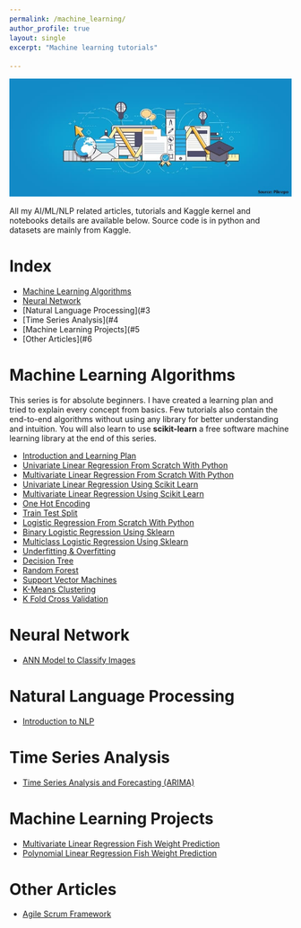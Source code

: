 ```yaml
---
permalink: /machine_learning/
author_profile: true
layout: single
excerpt: "Machine learning tutorials"

---
```


![Learning_Header](https://raw.githubusercontent.com/satishgunjal/images/master/Learning_Header.png)

All my AI/ML/NLP related articles, tutorials and Kaggle kernel and notebooks details are available below. Source code is in python and datasets are mainly from Kaggle.
# Index
* [Machine Learning Algorithms](#1)
* [Neural Network](#2)
* [Natural Language Processing](#3
* [Time Series Analysis](#4
* [Machine Learning Projects](#5
* [Other Articles](#6


# Machine Learning Algorithms <a id ="1"></a>

This series is for absolute beginners. I have created a learning plan and tried to explain every concept from basics. Few tutorials also contain the end-to-end algorithms without using any library for better understanding and intuition. You will also learn to use **scikit-learn** a free software machine learning library at the end of this series.

* [Introduction and Learning Plan](https://satishgunjal.github.io/ml_intro/)
* [Univariate Linear Regression From Scratch With Python](https://satishgunjal.github.io/univariate_lr/)
* [Multivariate Linear Regression From Scratch With Python](https://satishgunjal.github.io/multivariate_lr/)
* [Univariate Linear Regression Using Scikit Learn](https://satishgunjal.github.io/univariate_lr_scikit/)
* [Multivariate Linear Regression Using Scikit Learn](https://satishgunjal.github.io/multivariate_lr_scikit/)
* [One Hot Encoding](https://satishgunjal.github.io/one_hot_encoding/)
* [Train Test Split](https://satishgunjal.github.io/train_test_split/)
* [Logistic Regression From Scratch With Python](https://satishgunjal.github.io/binary_lr/)
* [Binary Logistic Regression Using Sklearn](https://satishgunjal.github.io/binary_lr_sklearn/)
* [Multiclass Logistic Regression Using Sklearn](https://satishgunjal.github.io/multiclass_lr_sklearn/)
* [Underfitting & Overfitting](https://satishgunjal.github.io/underfitting_overfitting/)
* [Decision Tree](https://satishgunjal.github.io/decision_tree/)
* [Random Forest](https://satishgunjal.github.io/random_forest/)
* [Support Vector Machines](https://satishgunjal.github.io/svm/)
* [K-Means Clustering](https://satishgunjal.github.io/kmeans/)
* [K Fold Cross Validation](https://satishgunjal.github.io/kfold/)

# Neural Network <a id ="2"></a>
* [ANN Model to Classify Images](https://satishgunjal.com/ann_model_classify_images/)

# Natural Language Processing <a id ="3"></a>
* [Introduction to NLP](https://satishgunjal.com/intro_nlp/)
 
# Time Series Analysis <a id ="4"></a>
* [Time Series Analysis and Forecasting (ARIMA)](https://satishgunjal.github.io/time_series/)
 
# Machine Learning Projects <a id ="5"></a>
* [Multivariate Linear Regression Fish Weight Prediction](https://colab.research.google.com/drive/17PENXmVUKuh2stS6t17bJfVWRVTcuNYu?usp=sharing) 
* [Polynomial Linear Regression Fish Weight Prediction](https://colab.research.google.com/drive/122RctNobBy-GdOkDVCka-7NHm5NfCIPs?usp=sharing)
 
# Other Articles <a id ="6"></a>
* [Agile Scrum Framework](https://satishgunjal.github.io/agile_scrum/)
